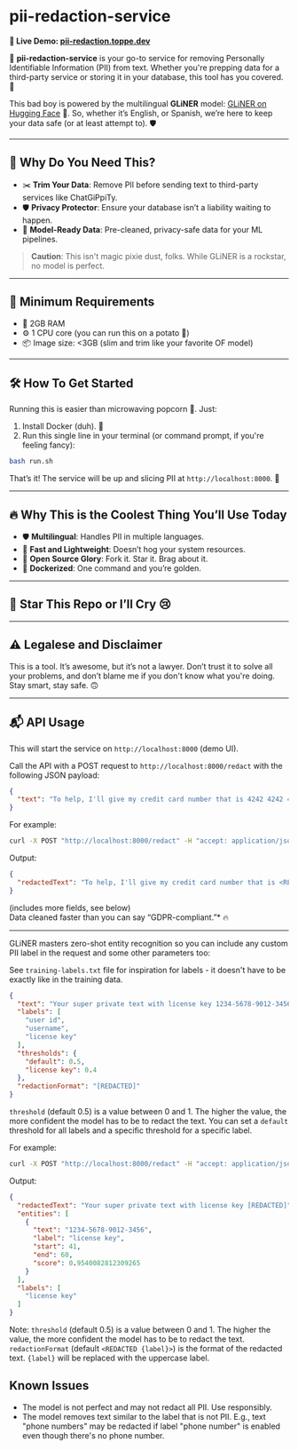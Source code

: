 # pii-redaction-service

**🚪 Live Demo: [pii-redaction.toppe.dev](https://pii-redaction.toppe.dev)**

🚀 **pii-redaction-service** is your go-to service for removing Personally Identifiable Information (PII) from text. Whether you're prepping data for a
third-party
service or storing it in your database, this tool has you covered. 🌟

This bad boy is powered by the multilingual **GLiNER** model: [GLiNER on Hugging Face](https://huggingface.co/urchade/gliner_multi_pii-v1) 🤗. So, whether it’s
English, or Spanish, we’re here to keep your data safe (or at least attempt to). 🛡️

---

## 🤔 Why Do You Need This?

- ✂️ **Trim Your Data**: Remove PII before sending text to third-party services like ChatGiPpiTy.
- 🛡️ **Privacy Protector**: Ensure your database isn’t a liability waiting to happen.
- 🤖 **Model-Ready Data**: Pre-cleaned, privacy-safe data for your ML pipelines.

> **Caution**: This isn't magic pixie dust, folks. While GLiNER is a rockstar, no model is perfect.

---

## 💾 Minimum Requirements

- 🧠 2GB RAM
- ⚙️ 1 CPU core (you can run this on a potato 🥔)
- 📦 Image size: <3GB (slim and trim like your favorite OF model)

---

## 🛠️ How To Get Started

Running this is easier than microwaving popcorn 🍿. Just:

1. Install Docker (duh). 🐳
2. Run this single line in your terminal (or command prompt, if you're feeling fancy):

```bash
bash run.sh

```

That’s it! The service will be up and slicing PII at `http://localhost:8000`. 🎉

---

## 🔥 Why This is the Coolest Thing You’ll Use Today

- 🛡️ **Multilingual**: Handles PII in multiple languages.
- 🏃 **Fast and Lightweight**: Doesn’t hog your system resources.
- 🎉 **Open Source Glory**: Fork it. Star it. Brag about it.
- 🤯 **Dockerized**: One command and you’re golden.

---

## 🤩 Star This Repo or I’ll Cry 😢

---

## ⚠️ Legalese and Disclaimer

This is a tool. It’s awesome, but it’s not a lawyer. Don’t trust it to solve all your problems, and don’t blame me if you don't know what you're doing.
Stay smart, stay safe. 🙃

---

## 📬 API Usage

This will start the service on `http://localhost:8000` (demo UI).

Call the API with a POST request to `http://localhost:8000/redact` with the following JSON payload:

```json
{
  "text": "To help, I'll give my credit card number that is 4242 4242 4242 4242 and the CVV 3 digits on the back are 362"
}
```

For example:

```bash
curl -X POST "http://localhost:8000/redact" -H "accept: application/json" -H "Content-Type: application/json" -d "{\"text\":\"To help, I'll give my credit card number that is 4242 4242 4242 4242 and the CVV 3 digits on the back are 362\"}"
```

Output:

```json
{
  "redactedText": "To help, I'll give my credit card number that is <REDACTED CREDIT CARD NUMBER> and the CVV 3 digits on the back are <REDACTED CVV>",
}
```
(includes more fields, see below)  
Data cleaned faster than you can say “GDPR-compliant.”* 🔥

--- 

GLiNER masters zero-shot entity recognition so you can include any custom PII label in the request and some other parameters too:

See `training-labels.txt` file for inspiration for labels - it doesn't have to be exactly like in the training data.

```json
{
  "text": "Your super private text with license key 1234-5678-9012-3456",
  "labels": [
    "user id",
    "username",
    "license key"
  ],
  "thresholds": {
    "default": 0.5,
    "license key": 0.4
  },
  "redactionFormat": "[REDACTED]"
}
```

`threshold` (default 0.5) is a value between 0 and 1. The higher the value, the more confident the model has to be to redact the text.
You can set a `default` threshold for all labels and a specific threshold for a specific label.

For example:

```bash
curl -X POST "http://localhost:8000/redact" -H "accept: application/json" -H "Content-Type: application/json" -d "{\"text\":\"Your super private text with license key 1234-5678-9012-3456\",\"labels\":[\"user id\",\"username\",\"license key\"],\"thresholds\":{\"default\":0.5,\"license key\":0.4},\"redactionFormat\":\"[REDACTED]\"}"
```

Output:

```json
{
  "redactedText": "Your super private text with license key [REDACTED]",
  "entities": [
    {
      "text": "1234-5678-9012-3456",
      "label": "license key",
      "start": 41,
      "end": 60,
      "score": 0.9540082812309265
    }
  ],
  "labels": [
    "license key"
  ]
}
```

Note: `threshold` (default 0.5) is a value between 0 and 1. The higher the value, the more confident the model has to be to redact the text.
`redactionFormat` (default `<REDACTED {label}>`) is the format of the redacted text. `{label}` will be replaced with the uppercase label.

## Known Issues

- The model is not perfect and may not redact all PII. Use responsibly.
- The model removes text similar to the label that is not PII. E.g., text "phone numbers" may be redacted if label "phone number" is enabled even though there's
  no phone number.
